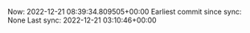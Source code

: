Now: 2022-12-21 08:39:34.809505+00:00 Earliest commit since sync: None Last sync: 2022-12-21 03:10:46+00:00
